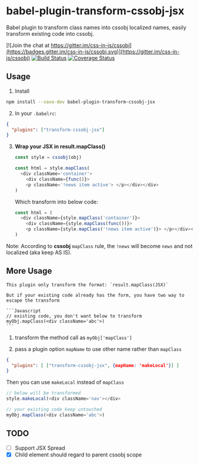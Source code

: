 # babel-plugin-transform-cssobj-jsx
Babel plugin to transform class names into cssobj localized names, easily transform existing code into cssobj.

[![Join the chat at https://gitter.im/css-in-js/cssobj](https://badges.gitter.im/css-in-js/cssobj.svg)](https://gitter.im/css-in-js/cssobj)
[![Build Status](https://travis-ci.org/cssobj/babel-plugin-transform-cssobj-jsx.svg?branch=master)](https://travis-ci.org/cssobj/babel-plugin-transform-cssobj-jsx)
[![Coverage Status](https://coveralls.io/repos/github/cssobj/babel-plugin-transform-cssobj-jsx/badge.svg?branch=master)](https://coveralls.io/github/cssobj/babel-plugin-transform-cssobj-jsx?branch=master)

## Usage

1. Install

  ``` bash
  npm install --save-dev babel-plugin-transform-cssobj-jsx
  ```

2. In your `.babelrc`:

  ``` json
  {
    "plugins": ["transform-cssobj-jsx"]
  }
  ```

3. **Wrap your JSX in result.mapClass()**

    ``` javascript
    const style = cssobj(obj)

    const html = style.mapClass(
      <div className='container'>
        <div className={func()}>
        <p className='!news item active'> </p></div></div>
    )
    ```

    Which transform into below code:

    ``` javascript
    const html = (
      <div className={style.mapClass('container')}>
        <div className={style.mapClass(func())}>
        <p className={style.mapClass('!news item active')}> </p></div></div>
    )
    ```

  Note: According to **cssobj** `mapClass` rule, the `!news` will become `news` and not localized (aka keep AS IS).

## More Usage

    This plugin only transform the format: `result.mapClass(JSX)`

    But if your existing code already has the form, you have two way to escape the transform

    ```Javascript
    // existing code, you don't want below to transform
    myObj.mapClass(<div className='abc'>)
    ```

1. transform the method call as `myObj['mapClass']`

2. pass a plugin option `mapName` to use other name rather than `mapClass`

  ``` json
  {
    "plugins": [ ["transform-cssobj-jsx", {mapName: 'makeLocal'}] ]
  }
  ```

  Then you can use `makeLocal` instead of `mapClass`

  ```javascript
  // below will be transformed
  style.makeLocal(<div className='nav'></div>

  // your existing code keep untouched
  myObj.mapClass(<div className='abc'>)
  ```


## TODO

 - [ ] Support JSX Spread
 - [x] Child element should regard to parent cssobj scope
